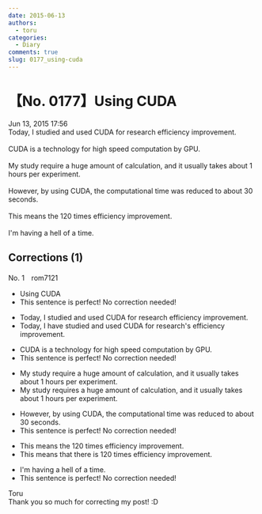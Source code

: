 ```yaml
---
date: 2015-06-13
authors:
  - toru
categories:
  - Diary
comments: true
slug: 0177_using-cuda
---
```


# 【No. 0177】Using CUDA
<div class="date">Jun 13, 2015 17:56</div>
<div id="post"><div id="body_show_ori">
Today, I studied and used CUDA for research efficiency improvement.<br/><br/>CUDA is a technology for high speed computation by GPU.<br/><br/>My study require a huge amount of calculation, and it usually takes about 1 hours per experiment.<br/><br/>However, by using CUDA, the computational time was reduced to about 30 seconds.<br/><br/>This means the 120 times efficiency improvement.<br/><br/>I'm having a hell of a time.
</div></div>

<!-- more -->


## Corrections (1)
<div id="block"><div class="first_name"> No. 1　<span class="just_name">rom7121</span></div><div id="block2">
<ul class="correction_field">
<li class="incorrect">Using CUDA</li>
<li class="corrected perfect">This sentence is perfect! No correction needed!</li>
</ul>
<ul class="correction_field">
<li class="incorrect">Today, I studied and used CUDA for research efficiency improvement.</li>
<li class="corrected correct">
Today, I <span class="f_red">have</span> studied and used CUDA for resear<span class="f_red">ch's </span>efficiency improvement.
</li>
</ul>
<ul class="correction_field">
<li class="incorrect">CUDA is a technology for high speed computation by GPU.</li>
<li class="corrected perfect">This sentence is perfect! No correction needed!</li>
</ul>
<ul class="correction_field">
<li class="incorrect">My study require a huge amount of calculation, and it usually takes about 1 hours per experiment.</li>
<li class="corrected correct">
My study require<span class="f_red">s</span> a huge amount of calculation, and it usually takes about 1 hours per experiment.
</li>
</ul>
<ul class="correction_field">
<li class="incorrect">However, by using CUDA, the computational time was reduced to about 30 seconds.</li>
<li class="corrected perfect">This sentence is perfect! No correction needed!</li>
</ul>
<ul class="correction_field">
<li class="incorrect">This means the 120 times efficiency improvement.</li>
<li class="corrected correct">
This means<span class="f_blue"> that there is </span> 120 times efficiency improvement.
</li>
</ul>
<ul class="correction_field">
<li class="incorrect">I'm having a hell of a time.</li>
<li class="corrected perfect">This sentence is perfect! No correction needed!</li>
</ul>
</div><div class="name"><span class="just_name">Toru</span><br>
Thank you so much for correcting my post! :D
</div>
</div>
